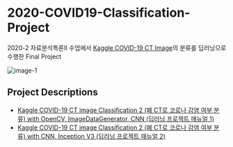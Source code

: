 # 2020-COVID19-Classification-Project

2020-2 자료분석특론II 수업에서 [Kaggle COVID-19 CT Image][kaggle-link]의 분류를 딥러닝으로 수행한 Final Project

![image-1](./Image/슬라이드9.jpeg)

[kaggle-link]: https://www.kaggle.com/engesraahassan/covid19-ct-image

## Project Descriptions
- [Kaggle COVID-19 CT image Classification 2 (폐 CT로 코로나 감염 여부 분류) with OpenCV, ImageDataGenerator, CNN (딥러닝 프로젝트 매뉴얼 1)][github1]
- [Kaggle COVID-19 CT image Classification 2 (폐 CT로 코로나 감염 여부 분류) with CNN, Inception V3 (딥러닝 프로젝트 매뉴얼 2)][github2]


[github1]: https://givitallugot.github.io/articles/2021-02/Project-COVID19-CT-Classfication-1
[github2]: https://givitallugot.github.io/articles/2021-02/Project-COVID19-CT-Classfication-2

